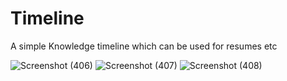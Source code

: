 # Timeline

A simple Knowledge timeline which can be used for resumes etc

![Screenshot (406)](https://user-images.githubusercontent.com/72073065/123638400-c33b1a80-d83c-11eb-9dfd-3cb8ffcf001c.png)
![Screenshot (407)](https://user-images.githubusercontent.com/72073065/123638492-dd74f880-d83c-11eb-9de2-42e68d60e905.png)
![Screenshot (408)](https://user-images.githubusercontent.com/72073065/123638508-e1a11600-d83c-11eb-8503-b6e5e0c9c1b5.png)
